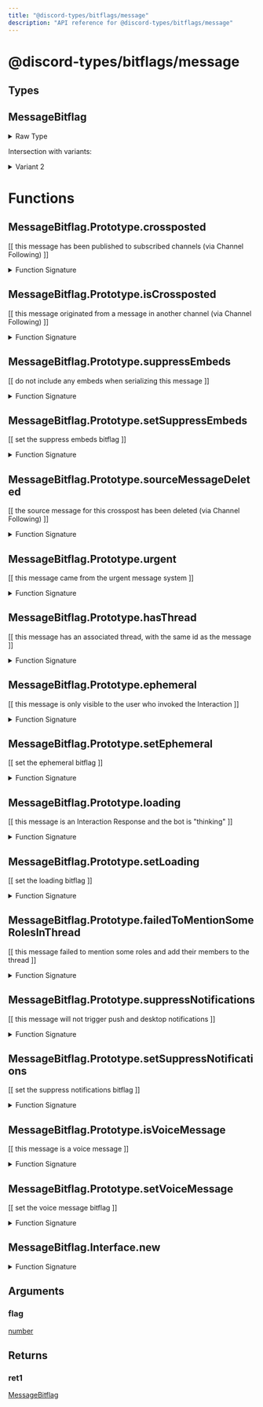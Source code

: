 ```yaml
---
title: "@discord-types/bitflags/message"
description: "API reference for @discord-types/bitflags/message"
---
```


<div id="@discord-types/bitflags/message"></div>

# @discord-types/bitflags/message

<div id="Types"></div>

## Types

<div id="MessageBitflag"></div>

## MessageBitflag

<details>
<summary>Raw Type</summary>

```luau
type MessageBitflag = MessageBitflag.Prototype, & {
	flag: number
}
```

</details>

Intersection with variants:

<details>
<summary>Variant 2</summary>

<TypeTable
	type={{
		"flag": {
			type: "[number](#number)",
			description: "",
			required: true
		},
	}}
/>
</details>

<div id="Functions"></div>

# Functions

<div id="MessageBitflag.Prototype.crossposted"></div>

## MessageBitflag.Prototype.crossposted

\[\[
	this message has been published to subscribed channels (via Channel Following)
\]\]

<details>
<summary>Function Signature</summary>

```luau
--[[
	this message has been published to subscribed channels (via Channel Following)
]]
function MessageBitflag.Prototype.crossposted(self: MessageBitflag) end
```

</details>

<div id="MessageBitflag.Prototype.isCrossposted"></div>

## MessageBitflag.Prototype.isCrossposted

\[\[
	this message originated from a message in another channel (via Channel Following)
\]\]

<details>
<summary>Function Signature</summary>

```luau
--[[
	this message originated from a message in another channel (via Channel Following)
]]
function MessageBitflag.Prototype.isCrossposted(self: MessageBitflag) end
```

</details>

<div id="MessageBitflag.Prototype.suppressEmbeds"></div>

## MessageBitflag.Prototype.suppressEmbeds

\[\[
	do not include any embeds when serializing this message
\]\]

<details>
<summary>Function Signature</summary>

```luau
--[[
	do not include any embeds when serializing this message
]]
function MessageBitflag.Prototype.suppressEmbeds(self: MessageBitflag) end
```

</details>

<div id="MessageBitflag.Prototype.setSuppressEmbeds"></div>

## MessageBitflag.Prototype.setSuppressEmbeds

\[\[
    set the suppress embeds bitflag
\]\]

<details>
<summary>Function Signature</summary>

```luau
--[[
    set the suppress embeds bitflag
]]
function MessageBitflag.Prototype.setSuppressEmbeds(self: MessageBitflag) end
```

</details>

<div id="MessageBitflag.Prototype.sourceMessageDeleted"></div>

## MessageBitflag.Prototype.sourceMessageDeleted

\[\[
	the source message for this crosspost has been deleted (via Channel Following)
\]\]

<details>
<summary>Function Signature</summary>

```luau
--[[
	the source message for this crosspost has been deleted (via Channel Following)
]]
function MessageBitflag.Prototype.sourceMessageDeleted(self: MessageBitflag) end
```

</details>

<div id="MessageBitflag.Prototype.urgent"></div>

## MessageBitflag.Prototype.urgent

\[\[
	this message came from the urgent message system
\]\]

<details>
<summary>Function Signature</summary>

```luau
--[[
	this message came from the urgent message system
]]
function MessageBitflag.Prototype.urgent(self: MessageBitflag) end
```

</details>

<div id="MessageBitflag.Prototype.hasThread"></div>

## MessageBitflag.Prototype.hasThread

\[\[
	this message has an associated thread, with the same id as the message
\]\]

<details>
<summary>Function Signature</summary>

```luau
--[[
	this message has an associated thread, with the same id as the message
]]
function MessageBitflag.Prototype.hasThread(self: MessageBitflag) end
```

</details>

<div id="MessageBitflag.Prototype.ephemeral"></div>

## MessageBitflag.Prototype.ephemeral

\[\[
	this message is only visible to the user who invoked the Interaction
\]\]

<details>
<summary>Function Signature</summary>

```luau
--[[
	this message is only visible to the user who invoked the Interaction
]]
function MessageBitflag.Prototype.ephemeral(self: MessageBitflag) end
```

</details>

<div id="MessageBitflag.Prototype.setEphemeral"></div>

## MessageBitflag.Prototype.setEphemeral

\[\[
set the ephemeral bitflag
\]\]

<details>
<summary>Function Signature</summary>

```luau
--[[
set the ephemeral bitflag
]]
function MessageBitflag.Prototype.setEphemeral(self: MessageBitflag) end
```

</details>

<div id="MessageBitflag.Prototype.loading"></div>

## MessageBitflag.Prototype.loading

\[\[
	this message is an Interaction Response and the bot is "thinking"
\]\]

<details>
<summary>Function Signature</summary>

```luau
--[[
	this message is an Interaction Response and the bot is "thinking"
]]
function MessageBitflag.Prototype.loading(self: MessageBitflag) end
```

</details>

<div id="MessageBitflag.Prototype.setLoading"></div>

## MessageBitflag.Prototype.setLoading

\[\[
set the loading bitflag
\]\]

<details>
<summary>Function Signature</summary>

```luau
--[[
set the loading bitflag
]]
function MessageBitflag.Prototype.setLoading(self: MessageBitflag) end
```

</details>

<div id="MessageBitflag.Prototype.failedToMentionSomeRolesInThread"></div>

## MessageBitflag.Prototype.failedToMentionSomeRolesInThread

\[\[
	this message failed to mention some roles and add their members to the thread
\]\]

<details>
<summary>Function Signature</summary>

```luau
--[[
	this message failed to mention some roles and add their members to the thread
]]
function MessageBitflag.Prototype.failedToMentionSomeRolesInThread(self: MessageBitflag) end
```

</details>

<div id="MessageBitflag.Prototype.suppressNotifications"></div>

## MessageBitflag.Prototype.suppressNotifications

\[\[
	this message will not trigger push and desktop notifications
\]\]

<details>
<summary>Function Signature</summary>

```luau
--[[
	this message will not trigger push and desktop notifications
]]
function MessageBitflag.Prototype.suppressNotifications(self: MessageBitflag) end
```

</details>

<div id="MessageBitflag.Prototype.setSuppressNotifications"></div>

## MessageBitflag.Prototype.setSuppressNotifications

\[\[
set the suppress notifications bitflag
\]\]

<details>
<summary>Function Signature</summary>

```luau
--[[
set the suppress notifications bitflag
]]
function MessageBitflag.Prototype.setSuppressNotifications(self: MessageBitflag) end
```

</details>

<div id="MessageBitflag.Prototype.isVoiceMessage"></div>

## MessageBitflag.Prototype.isVoiceMessage

\[\[
	this message is a voice message
\]\]

<details>
<summary>Function Signature</summary>

```luau
--[[
	this message is a voice message
]]
function MessageBitflag.Prototype.isVoiceMessage(self: MessageBitflag) end
```

</details>

<div id="MessageBitflag.Prototype.setVoiceMessage"></div>

## MessageBitflag.Prototype.setVoiceMessage

\[\[
set the voice message bitflag
\]\]

<details>
<summary>Function Signature</summary>

```luau
--[[
set the voice message bitflag
]]
function MessageBitflag.Prototype.setVoiceMessage(self: MessageBitflag) end
```

</details>

<div id="MessageBitflag.Interface.new"></div>

## MessageBitflag.Interface.new

<details>
<summary>Function Signature</summary>

```luau
function MessageBitflag.Interface.new(flag: number) -> MessageBitflag end
```

</details>

<div id="Arguments"></div>

## Arguments

<div id="flag"></div>

### flag

[number](#number)

<div id="Returns"></div>

## Returns

<div id="ret1"></div>

### ret1

[MessageBitflag](#MessageBitflag)